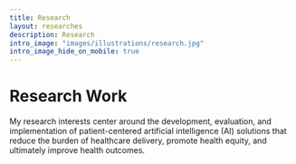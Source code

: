 ```yaml
---
title: Research
layout: researches
description: Research
intro_image: "images/illustrations/research.jpg"
intro_image_hide_on_mobile: true
---
```


# Research Work

My research interests center around the development, evaluation, and implementation of patient-centered artificial intelligence (AI) solutions that reduce the burden of healthcare delivery, promote health equity, and ultimately improve health outcomes.
